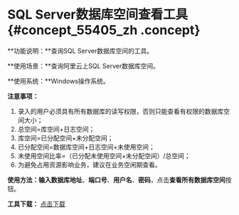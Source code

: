 # SQL Server数据库空间查看工具 {#concept_55405_zh .concept}

**功能说明：**查询SQL Server数据库空间的工具。

**使用场景：**查询阿里云上SQL Server数据库空间。

**使用系统：**Windows操作系统。

**注意事项：**

1.  录入的用户必须具有所有数据库的读写权限，否则只能查看有权限的数据库空间大小；
2.  总空间=库空间+日志空间；
3.  库空间=已分配空间+未分配空间；
4.  已分配空间=数据库空间+日志空间+未使用空间；
5.  未使用空间比率=（已分配未使用空间+未分配空间）/总空间；
6.  为避免占用资源影响业务，建议在业务空闲期查看。

**使用方法：**输入**数据库地址**、**端口号**、**用户名**、**密码**，点击**查看所有数据库空间**按钮。

 **工具下载：** [点击下载](http://aliyun_portal_storage.oss-cn-hangzhou.aliyuncs.com/help/rds/SqlServer%E7%A9%BA%E9%97%B4%E6%9F%A5%E7%9C%8B2.0.zip) 

